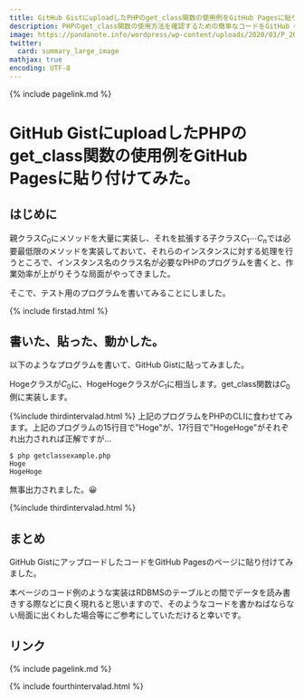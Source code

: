 ```yaml
---
title: GitHub GistにuploadしたPHPのget_class関数の使用例をGitHub Pagesに貼り付けてみた。- panda大学習帳外伝
description: PHPのget_class関数の使用方法を確認するための簡単なコードをGitHub Gistにuploadし、さらにそれをこのページに貼ってみました。
image: https://pandanote.info/wordpress/wp-content/uploads/2020/03/P_20200328_093048_vHDR_On_HP.jpg
twitter:
  card: summary_large_image
mathjax: true
encoding: UTF-8
---
```

{% include pagelink.md %}
# GitHub GistにuploadしたPHPのget_class関数の使用例をGitHub Pagesに貼り付けてみた。
## はじめに
親クラス$C_0$にメソッドを大量に実装し、それを拡張する子クラス$C_1 \cdots C_n$では必要最低限のメソッドを実装しておいて、それらのインスタンスに対する処理を行うところで、インスタンス名のクラス名が必要なPHPのプログラムを書くと、作業効率が上がりそうな局面がやってきました。

そこで、テスト用のプログラムを書いてみることにしました。

{% include firstad.html %}
## 書いた、貼った、動かした。
以下のようなプログラムを書いて、GitHub Gistに貼ってみました。
<script src="https://gist.github.com/pandanote-info/15cfcabe7ee7c0af95e31f1c60e56ad8.js"></script>
Hogeクラスが$C_0$に、HogeHogeクラスが$C_1$に相当します。get_class関数は$C_0$側に実装します。

{%include thirdintervalad.html %}
上記のプログラムをPHPのCLIに食わせてみます。上記のプログラムの15行目で"Hoge"が、17行目で"HogeHoge"がそれぞれ出力されれば正解ですが…
```
$ php getclassexample.php 
Hoge
HogeHoge
```
無事出力されました。&#x1F600;

{%include thirdintervalad.html %}
## まとめ
GitHub GistにアップロードしたコードをGitHub Pagesのページに貼り付けてみました。

本ページのコード例のような実装はRDBMSのテーブルとの間でデータを読み書きする際などに良く現れると思いますので、そのようなコードを書かねばならない局面に出くわした場合等にご参考にしていただけると幸いです。
## リンク
{% include pagelink.md %}

{% include fourthintervalad.html %}
